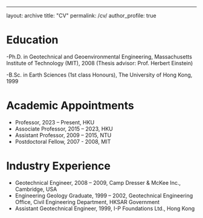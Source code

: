 ---
layout: archive
title: "CV"
permalink: /cv/
author_profile: true

[//]: # (redirect_from:)

[//]: # ()
[//]: # (- /resume)

[//]: # ()
[//]: # (---)

[//]: # ()
[//]: # ({% include base_path %})

Education
======
-Ph.D. in Geotechnical and Geoenvironmental Engineering, Massachusetts Institute of Technology (MIT), 2008  (Thesis
advisor: Prof. Herbert Einstein)

-B.Sc. in Earth Sciences (1st class Honours), The University of Hong Kong, 1999

Academic Appointments
======

* Professor, 2023 – Present, HKU
* Associate Professor, 2015 – 2023, HKU
* Assistant Professor, 2009 – 2015, NTU
* Postdoctoral Fellow, 2007 - 2008, MIT

Industry Experience
======

* Geotechnical Engineer, 2008 – 2009, Camp Dresser & McKee Inc., Cambridge, USA
* Engineering Geology Graduate, 1999 – 2002, Geotechnical Engineering Office, Civil Engineering Department, HKSAR
  Government
* Assistant Geotechnical Engineer, 1999, I-P Foundations Ltd., Hong Kong

[//]: # (Publications)

[//]: # (======)

[//]: # (  <ul>{% for post in site.publications %})

[//]: # (    {% include archive-single-cv.html %})

[//]: # (  {% endfor %}</ul>)

[//]: # ()

[//]: # (Talks)

[//]: # (======)

[//]: # (  <ul>{% for post in site.talks %})

[//]: # (    {% include archive-single-talk-cv.html %})

[//]: # (  {% endfor %}</ul>)

[//]: # ()

[//]: # (Teaching)

[//]: # (======)

[//]: # (  <ul>{% for post in site.teaching %})

[//]: # (    {% include archive-single-cv.html %})

[//]: # (  {% endfor %}</ul>)

[//]: # ()

[//]: # (Service and leadership)

[//]: # (======)

[//]: # ()

[//]: # (* Currently signed in to 43 different slack teams)
